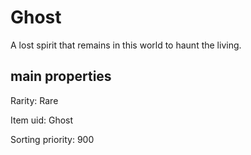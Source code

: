 # Ghost

A lost spirit that remains in this world to haunt the living.

## main properties

Rarity: Rare

Item uid: Ghost

Sorting priority: 900